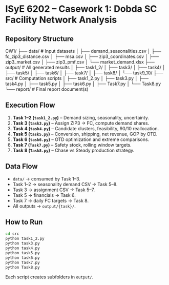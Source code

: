 
# ISyE 6202 – Casework 1: Dobda SC Facility Network Analysis

## Repository Structure

CW1/
├── data/                  # Input datasets
│   ├── demand\_seasonalities.csv
│   ├── fc\_zip3\_distance.csv
│   ├── msa.csv
│   ├── zip3\_coordinates.csv
│   ├── zip3\_market.csv
│   ├── zip3\_pmf.csv
│   └── market\_demand.xlsx
├── output/                # All generated results
│   ├── task1\_2/
│   ├── task3/
│   ├── task4/
│   ├── task5/
│   ├── task6/
│   ├── task7/
│   ├── task8/
│   └── task9\_10/
├── src/                   # Computation scripts
│   ├── task1\_2.py
│   ├── task3.py
│   ├── task4.py
│   ├── task5.py
│   ├── task6.py
│   ├── Task7.py
│   └── Task8.py
└── report/                # Final report document(s)

## Execution Flow
1. **Task 1–2 (`task1_2.py`)** – Demand sizing, seasonality, uncertainty.
2. **Task 3 (`task3.py`)** – Assign ZIP3 → FC, compute demand shares.
3. **Task 4 (`task4.py`)** – Candidate clusters, feasibility, 90/10 reallocation.
4. **Task 5 (`task5.py`)** – Conversion, shipping, net revenue, GOP by OTD.
5. **Task 6 (`task6.py`)** – OTD optimization and extreme comparisons.
6. **Task 7 (`Task7.py`)** – Safety stock, rolling window targets.
7. **Task 8 (`Task8.py`)** – Chase vs Steady production strategy.

## Data Flow
- `data/` → consumed by Task 1–3.
- Task 1–2 → seasonality demand CSV → Task 5–8.
- Task 3 → assignment CSV → Task 5–7.
- Task 5 → financials → Task 6.
- Task 7 → daily FC targets → Task 8.
- All outputs → `output/{task}/`.

## How to Run
```bash
cd src
python task1_2.py
python task3.py
python task4.py
python task5.py
python task6.py
python Task7.py
python Task8.py
````

Each script creates subfolders in `output/`.
